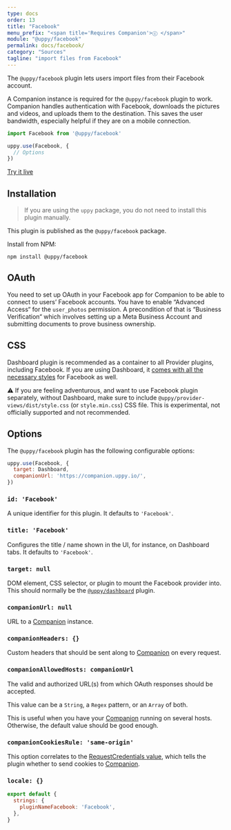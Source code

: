 ```yaml
---
type: docs
order: 13
title: "Facebook"
menu_prefix: "<span title='Requires Companion'>ⓒ </span>"
module: "@uppy/facebook"
permalink: docs/facebook/
category: "Sources"
tagline: "import files from Facebook"
---
```


The `@uppy/facebook` plugin lets users import files from their Facebook account.

A Companion instance is required for the `@uppy/facebook` plugin to work. Companion handles authentication with Facebook, downloads the pictures and videos, and uploads them to the destination. This saves the user bandwidth, especially helpful if they are on a mobile connection.

```js
import Facebook from '@uppy/facebook'

uppy.use(Facebook, {
  // Options
})
```

<a class="TryButton" href="/examples/dashboard/">Try it live</a>

## Installation

> If you are using the `uppy` package, you do not need to install this plugin manually.

This plugin is published as the `@uppy/facebook` package.

Install from NPM:

```shell
npm install @uppy/facebook
```

## OAuth

You need to set up OAuth in your Facebook app for Companion to be able to connect to users’ Facebook accounts. You have to enable “Advanced Access“ for the `user_photos` permission. A precondition of that is “Business Verification“ which involves setting up a Meta Business Account and submitting documents to prove business ownership.

## CSS

Dashboard plugin is recommended as a container to all Provider plugins, including Facebook. If you are using Dashboard, it [comes with all the necessary styles](/docs/dashboard/#CSS) for Facebook as well.

⚠️ If you are feeling adventurous, and want to use Facebook plugin separately, without Dashboard, make sure to include `@uppy/provider-views/dist/style.css` (or `style.min.css`) CSS file. This is experimental, not officially supported and not recommended.

## Options

The `@uppy/facebook` plugin has the following configurable options:

```js
uppy.use(Facebook, {
  target: Dashboard,
  companionUrl: 'https://companion.uppy.io/',
})
```

### `id: 'Facebook'`

A unique identifier for this plugin. It defaults to `'Facebook'`.

### `title: 'Facebook'`

Configures the title / name shown in the UI, for instance, on Dashboard tabs. It defaults to `'Facebook'`.

### `target: null`

DOM element, CSS selector, or plugin to mount the Facebook provider into. This should normally be the [`@uppy/dashboard`](/docs/dashboard) plugin.

### `companionUrl: null`

URL to a [Companion](/docs/companion) instance.

### `companionHeaders: {}`

Custom headers that should be sent along to [Companion](/docs/companion) on every request.

### `companionAllowedHosts: companionUrl`

The valid and authorized URL(s) from which OAuth responses should be accepted.

This value can be a `String`, a `Regex` pattern, or an `Array` of both.

This is useful when you have your [Companion](/docs/companion) running on several hosts. Otherwise, the default value should be good enough.

### `companionCookiesRule: 'same-origin'`

This option correlates to the [RequestCredentials value](https://developer.mozilla.org/en-US/docs/Web/API/Request/credentials), which tells the plugin whether to send cookies to [Companion](/docs/companion).

### `locale: {}`

```js
export default {
  strings: {
    pluginNameFacebook: 'Facebook',
  },
}
```
